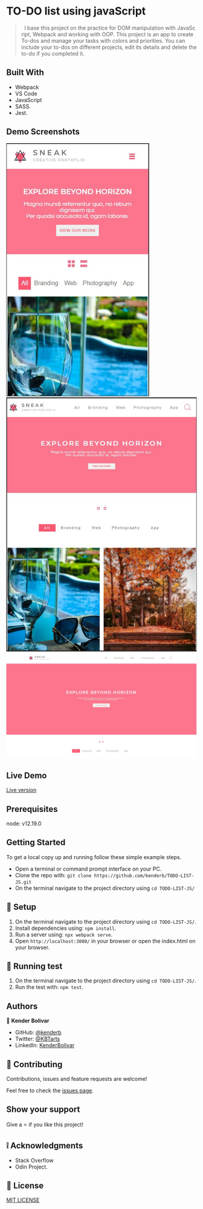 # TO-DO list using javaScript

>   I base this project on the practice for DOM manipulation with JavaScript, Webpack and working with OOP. This project is an app to create To-dos and manage your tasks with colors and priorities. You can include your to-dos on different projects, edit its details and delete the to-do if you completed it.

## Built With

- Webpack
- VS Code
- JavaScript
- SASS.
- Jest.

## Demo Screenshots

![screenshot](Capture_one.jpg)
![screenshot](Capture_two.jpg)
![screenshot](Capture_three.jpg)

## Live Demo

[Live version](https://affectionate-curie-c4d0b7.netlify.app/)

## Prerequisites

node: v12.19.0
## Getting Started
To get a local copy up and running follow these simple example steps.

- Open a terminal or command prompt interface on your PC.
- Clone the repo with: `git clone https://github.com/kenderb/TODO-LIST-JS.git`
- On the terminal navigate to the project directory using `cd TODO-LIST-JS/`

## 📝 Setup

1. On the terminal navigate to the project directory using `cd TODO-LIST-JS/`.
2. Install dependencies using: `npm install`.
2. Run a server using: `npx webpack serve`.
3. Open `http://localhost:3000/` in your browser or open the index.html on your browser.

## :straight_ruler: Running test

1. On the terminal navigate to the project directory using `cd TODO-LIST-JS/`.
2. Run the test with: `npm test`.


## Authors

👤 **Kender Bolivar**

- GitHub: [@kenderb](https://github.com/ken)
- Twitter: [@KBTarts](https://twitter.com/KBTarts )
- LinkedIn: [KenderBolivar](https://www.linkedin.com/in/kender-bolivar-1736086b/ )


## 🤝 Contributing

Contributions, issues and feature requests are welcome!

Feel free to check the [issues page](https://github.com/kenderb/TODO-LIST-JS/issues).

## Show your support

Give a ⭐️ if you like this project!

## :grey_exclamation: Acknowledgments

- Stack Overflow
- Odin Project.

## 📝 License

[MIT LICENSE](LICENSE)